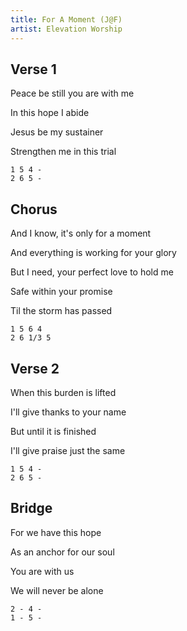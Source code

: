 ```yaml
---
title: For A Moment (J@F)
artist: Elevation Worship
---
```


## Verse 1

Peace be still you are with me

In this hope I abide

Jesus be my sustainer

Strengthen me in this trial

```
1 5 4 -
2 6 5 -
```



## Chorus

And I know, it's only for a moment

And everything is working for your glory

But I need, your perfect love to hold me

Safe within your promise

Til the storm has passed

```
1 5 6 4
2 6 1/3 5
```



## Verse 2

When this burden is lifted

I'll give thanks to your name

But until it is finished

I'll give praise just the same

```
1 5 4 -
2 6 5 -
```

## Bridge

For we have this hope

As an anchor for our soul

You are with us

We will never be alone

```
2 - 4 -
1 - 5 -
```
